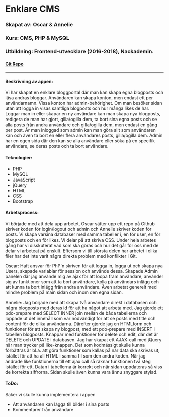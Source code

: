 # Enklare CMS
### Skapat av: Oscar & Annelie  
### Kurs: CMS, PHP & MySQL  
### Utbildning: Frontend-utvecklare (2016-2018), Nackademin.
#### [Git Repo](https://github.com/HumanDecoy/simpleCMS)  


---

#### Beskrivning av appen:
Vi har skapat en enklare bloggportal där man kan skapa egna blogposts och läsa andras bloggar.
Användaren kan skapa konton, men endast ett per användarnamn. Vissa konton har admin-behörighet.
Om man besöker sidan utan att logga in visas samtliga blogposts och hur många likes de har. Loggar man in eller skapar en ny användare kan man skapa nya blogposts, redigera de man har gjort, gilla/ogilla dem, ta bort sina egna posts och se alla posts från andra användare och gilla/ogilla dem, men endast en gång per post. Är man inloggad som admin kan man göra allt som användaren kan och även ta bort en eller flera användares posts, gilla/ogilla dem. Admin har en egen sida där den kan se alla användare eller söka på en specifik användare, se deras posts och ta bort användare.


#### Teknologier: 
* PHP
* MySQL
* JavaScript
* jQuery
* HTML
* CSS
* Bootstrap

#### Arbetsprocess:
Vi började med att dela upp arbetet, Oscar sätter upp ett repo på Github skriver koden för login/logout och admin och Annelie skriver koden för posts. Vi skapa varsina databaser med samma tabeller i, en för user, en för blogposts och en för likes. Vi delar på att skriva CSS. Under hela arbetes gång har vi disskuterat vad som ska göras och hur det går för oss med de delar vi arbeteat på enskilt. Eftersom vi till största delen har arbetet i olika filer har det inte varit några direkta problem med konflikter i Git. 

Oscar: Haft ansvar för PhP'n skriven för att logga in, logga ut och skapa nya Users, skapade variablar för session och använde dessa. Skapade Admin panelen där jag använde mig av ajax för att loopa fram användare, använder sig av funktioner som att ta bort användare, kolla på användars inlägg och att kunna ta bort inlägg från andra användare. Även arbetat generelt med mindre problem på main sidan och inom den egna sidan.
  
Annelie: Jag började med att skapa två användare direkt i databasen och några blogposts med deras id för att ha något att arbeta med. Jag gjorde ett pdo-prepare med SELECT INNER join mellan de båda tabellerna och loppade ut det innehåll som var nödvändigt för att se posts med title och content för de olika användarna. Därefter gjorde jag en HTMLform och funktioner för att skapa ny blogpost, med ett pdo-prepare med INSERT i tabellen blogposts. Knappar med funktioner för delete och edit, där det är DELETE och UPDATE i databasen. Jag har skapat ett AJAX-call med jQuery när man trycker på like-knappen. Det som kodmässigt skulle kunna förbättras är bl.a. att göra funktioner som kallas på när data ska skrivas ut, istället för att ha all HTML i samma fil som den andra koden. När jag ändrade like funktionerna till ett ajax call så räknar funktionen två steg istället för ett. Datan i tabellerna är korrekt och när sidan uppdateras så viss de korrekta siffrorna. Sidan skulle även kunna vara ännu snyggare stylad.

#### ToDo:
Saker vi skulle kunna implementera i appen
* Att användaren kan lägga till bilder i sina posts
* Kommentarer från användare
